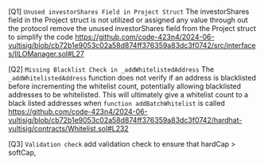 [Q1] `Unused investorShares Field in Project Struct`
The investorShares field in the Project struct is not utilized or assigned any value through out the protocol remove the unused investorShares field from the Project struct to simplify the code
https://github.com/code-423n4/2024-06-vultisig/blob/cb72b1e9053c02a58d874ff376359a83dc3f0742/src/interfaces/IILOManager.sol#L27

[Q2] `Missing Blacklist Check in _addWhitelistedAddress`
The `_addWhitelistedAddress` function does not verify if an address is blacklisted before incrementing the whitelist count, potentially allowing blacklisted addresses to be whitelisted. This will ultimately give a whitelist count to a black listed addresses when `function addBatchWhitelist` is called
https://github.com/code-423n4/2024-06-vultisig/blob/cb72b1e9053c02a58d874ff376359a83dc3f0742/hardhat-vultisig/contracts/Whitelist.sol#L232

[Q3] `Validation check`
add validation check to ensure that hardCap > softCap, 